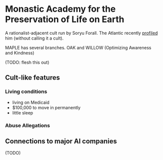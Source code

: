 # Monastic Academy for the Preservation of Life on Earth

A rationalist-adjacent cult run by Soryu Forall. The Atlantic recently [profiled](https://www.theatlantic.com/ideas/archive/2023/06/buddhist-monks-vermont-ai-apocalypse/674501/) him (without calling it a cult).

MAPLE has several branches. OAK and WILLOW (Optimizing Awareness and Kindness)

(TODO: flesh this out)


## Cult-like features

### Living conditions

- living on Medicaid
- $100,000 to move in permanently
- little sleep

### Abuse Allegations


## Connections to major AI companies

(TODO)
